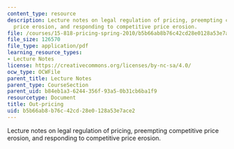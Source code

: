```yaml
---
content_type: resource
description: Lecture notes on legal regulation of pricing, preempting competitive
  price erosion, and responding to competitive price erosion.
file: /courses/15-818-pricing-spring-2010/b5b66ab8b76c42cd28e0128a53e7ace2_MIT15_818S10_lec07.pdf
file_size: 126570
file_type: application/pdf
learning_resource_types:
- Lecture Notes
license: https://creativecommons.org/licenses/by-nc-sa/4.0/
ocw_type: OCWFile
parent_title: Lecture Notes
parent_type: CourseSection
parent_uid: b84eb1a3-6244-356f-93a5-0b31cb6ba1f9
resourcetype: Document
title: Out-pricing
uid: b5b66ab8-b76c-42cd-28e0-128a53e7ace2
---
```

Lecture notes on legal regulation of pricing, preempting competitive price erosion, and responding to competitive price erosion.